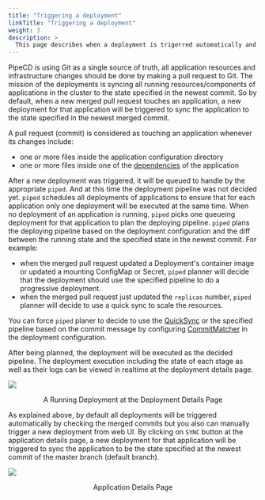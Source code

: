 ```yaml
---
title: "Triggering a deployment"
linkTitle: "Triggering a deployment"
weight: 3
description: >
  This page describes when a deployment is trigerred automatically and how to manually trigger a deployment.
---
```


PipeCD is using Git as a single source of truth, all application resources and infrastructure changes should be done by making a pull request to Git.
The mission of the deployments is syncing all running resources/components of applications in the cluster to the state specified in the newest commit.
So by default, when a new merged pull request touches an application, a new deployment for that application will be triggered to sync the application to the state specified in the newest merged commit.

A pull request (commit) is considered as touching an application whenever its changes include:
- one or more files inside the application configuration directory
- one or more files inside one of the [dependencies](/docs/user-guide/configuration-reference/#kubernetesdeploymentinput) of the application

After a new deployment was triggered, it will be queued to handle by the appropriate `piped`. And at this time the deployment pipeline was not decided yet.
`piped` schedules all deployments of applications to ensure that for each application only one deployment will be executed at the same time.
When no deployment of an application is running, `piped` picks one queueing deployment for that application to plan the deploying pipeline.
`piped` plans the deploying pipeline based on the deployment configuration and the diff between the running state and the specified state in the newest commit.
For example:

- when the merged pull request updated a Deployment's container image or updated a mounting ConfigMap or Secret, `piped` planner will decide that the deployment should use the specified pipeline to do a progressive deployment.
- when the merged pull request just updated the `replicas` number, `piped` planner will decide to use a quick sync to scale the resources.

You can force `piped` planer to decide to use the [QuickSync](docs/concepts/#quick-sync) or the specified pipeline based on the commit message by configuring [CommitMatcher](/docs/user-guide/configuration-reference/#commitmatcher) in the deployment configuration.

After being planned, the deployment will be executed as the decided pipeline. The deployment execution including the state of each stage as well as their logs can be viewed in realtime at the deployment details page.

![](/images/deployment-details.png)
<p style="text-align: center;">
A Running Deployment at the Deployment Details Page
</p>

As explained above, by default all deployments will be triggered automatically by checking the merged commits but you also can manually trigger a new deployment from web UI.
By clicking on `SYNC` button at the application details page, a new deployment for that application will be triggered to sync the application to be the state specified at the newest commit of the master branch (default branch).

![](/images/application-details.png)
<p style="text-align: center;">
Application Details Page
</p>

